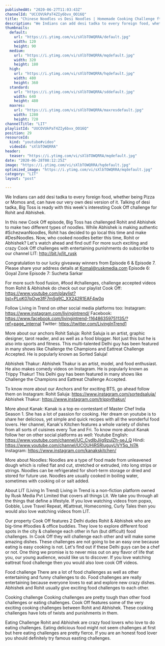 ```yaml
---
publishedAt: "2020-06-27T11:03:43Z"
channelId: "UCCOVUkPaT4ZIy6bvx_OO16Q"
title: "Chinese Noodles vs Desi Noodles | Homemade Cooking Challenge ft. @Kanak's Kitchen   [Cook Off#8]"
description: "We Indians can add desi tadka to every foreign food, whether being Pizza or Momos and, can have our very own desi version of it. Talking of desi tadka, Big Toss is ready with this week's interesting Cook Off challenge for Rohit and Abhishek.\n\nIn this new Cook Off episode, Big Toss has challenged Rohit and Abhishek to make two different types of noodles. While Abhishek is making authentic #SchezwanNoodles, Rohit has decided to go local this time and make #DesiNoodles. Now, who cooked noodles better this time, Rohit or Abhishek? Let's watch ahead and find out! For more such exciting and crazy Cook Off challenges with entertaining punishments do subscribe to our channel LIT: http://bit.ly/lit_rusk \n\nCongratulation to our lucky giveaway winners from Episode 6 & Episode 7. Please share your address details at Komal@ruskmedia.com\nEpisode 6: Goyal Zone\nEpisode 7: Sucheta Sarkar\n\nFor more such food fusion, #food #challenges, challenge accepted videos from Rohit & Abhishek do check out our playlist Cook Off: https://www.youtube.com/playlist?list=PLoK07pOye3fF7mSg9C_XX242R1EAF4w0q\n\nFollow Living in Trend on other social media platforms too:\nInstagram: https://www.instagram.com/livingintrend/\nFacebook: https://www.facebook.com/livingintrend-116486359751135/?ref=page_internal\nTwitter: https://twitter.com/LivingInTrend1\n\nMore about our anchors\nRohit Saluja: Rohit Saluja is an artist, graphic designer, tarot reader, and as well as a food blogger. Not just this but he is also into sports and fitness. This multi-talented Delhi guy has been featured in many shows like Challenge the Champions and Eattreat Challenge Accepted. He is popularly known as Sorted Saluja!\n\nAbhishek Thakur: Abhishek Thakur is an artist, model, and food enthusiast. He also makes comedy videos on Instagram. He is popularly known as Trippy Thakur! This Delhi guy has been featured in many shows like Challenge the Champions and Eattreat Challenge Accepted. \n\nTo know more about our Anchors and for exciting BTS, go ahead follow them on Instagram: \nRohit Saluja: https://www.instagram.com/sortedsaluja/ \nAbhishek Thakur: https://www.instagram.com/trippythakur/\n\nMore about Kanak:\nKanak is a top ex-contestant of Master Chef India Season 1. She has a lot of passion for cooking. Her dream on youtube is to share her delicious, yet simple and quick recipes with all the wonderful food lovers. Her channel, Kanak's Kitchen features a whole variety of dishes from all sorts of cuisines every Tue and Fri. To know more about Kanak follow her on other social platforms as well:\nYoutube\nEnglish: https://www.youtube.com/channel/UC_CydIbJiig9zulZh-seJ_Q\nHindi: https://www.youtube.com/channel/UCOUHiRSRIuguyUVY5q_hl7A\nInstagram: https://www.instagram.com/kanakskitchen/\n\nMore about Noodles:\nNoodles are a type of food made from unleavened dough which is rolled flat and cut, stretched or extruded, into long strips or strings. Noodles can be refrigerated for short-term storage or dried and stored for future use. Noodles are usually cooked in boiling water, sometimes with cooking oil or salt added. \n\nAbout LIT (Living In Trend)\nLiving in Trend is a non-fiction platform owned by Rusk Media Pvt Limited that covers all things Lit. We take you through all the things that define a lifestyle. If you love watching videos from popxo, Gobble, Love Travel Repeat, #Eattreat, Homecoming, Curly Tales then you would also love watching videos from LIT. \n\nOur property Cook Off features 2 Delhi dudes Rohit & Abhishek who are big-time #foodies & office buddies. They love to explore different food spots in the city & challenge each other in fun (but difficult) food challenges. In Cook Off they will challenge each other and will make some amazing dishes. These challenges are not going to be an easy one because eating is easy cooking is not. Let's find out if these Delhi guys can be a chef or not. One thing we promise is to never miss out on any flavor of life that you, our young audience, would like us to discover. If you love watching eattreat food challenge then you would also love cook Off videos. \n\nFood challenge\nThere are a lot of food challenges as well as other entertaining and funny challenges to do. Food challenges are really entertaining because everyone loves to eat and explore new crazy dishes. Abhishek and Rohit usually give exciting food challenges to each other. \n\nCooking challenge\nCooking challenges are pretty tough than other food challenges or eating challenges. Cook Off features some of the very exciting cooking challenges between Rohit and Abhishek. These cooking challenges have lots of twists and punishments in them.\n\nEating Challenge\nRohit and Abhishek are crazy food lovers who love to do eating challenges. Eating delicious food might not seem challenges at first but here eating challenges are pretty fierce. If you are an honest food lover you should definitely try famous easting challenges."
thumbnails:
  default:
    url: "https://i.ytimg.com/vi/sXlbTOWQRRA/default.jpg"
    width: 120
    height: 90
  medium:
    url: "https://i.ytimg.com/vi/sXlbTOWQRRA/mqdefault.jpg"
    width: 320
    height: 180
  high:
    url: "https://i.ytimg.com/vi/sXlbTOWQRRA/hqdefault.jpg"
    width: 480
    height: 360
  standard:
    url: "https://i.ytimg.com/vi/sXlbTOWQRRA/sddefault.jpg"
    width: 640
    height: 480
  maxres:
    url: "https://i.ytimg.com/vi/sXlbTOWQRRA/maxresdefault.jpg"
    width: 1280
    height: 720
channelTitle: "LIT"
playlistId: "UUCOVUkPaT4ZIy6bvx_OO16Q"
position: 29
resourceId:
  kind: "youtube#video"
  videoId: "sXlbTOWQRRA"
header:
  teaser: "https://i.ytimg.com/vi/sXlbTOWQRRA/mqdefault.jpg"
date: "2020-06-28T08:12:25Z"
image: "https://i.ytimg.com/vi/sXlbTOWQRRA/hqdefault.jpg"
optimized_image: "https://i.ytimg.com/vi/sXlbTOWQRRA/mqdefault.jpg"
category: "LIT"
layout: "post"

---
```

We Indians can add desi tadka to every foreign food, whether being Pizza or Momos and, can have our very own desi version of it. Talking of desi tadka, Big Toss is ready with this week's interesting Cook Off challenge for Rohit and Abhishek.

In this new Cook Off episode, Big Toss has challenged Rohit and Abhishek to make two different types of noodles. While Abhishek is making authentic #SchezwanNoodles, Rohit has decided to go local this time and make #DesiNoodles. Now, who cooked noodles better this time, Rohit or Abhishek? Let's watch ahead and find out! For more such exciting and crazy Cook Off challenges with entertaining punishments do subscribe to our channel LIT: http://bit.ly/lit_rusk 

Congratulation to our lucky giveaway winners from Episode 6 & Episode 7. Please share your address details at Komal@ruskmedia.com
Episode 6: Goyal Zone
Episode 7: Sucheta Sarkar

For more such food fusion, #food #challenges, challenge accepted videos from Rohit & Abhishek do check out our playlist Cook Off: https://www.youtube.com/playlist?list=PLoK07pOye3fF7mSg9C_XX242R1EAF4w0q

Follow Living in Trend on other social media platforms too:
Instagram: https://www.instagram.com/livingintrend/
Facebook: https://www.facebook.com/livingintrend-116486359751135/?ref=page_internal
Twitter: https://twitter.com/LivingInTrend1

More about our anchors
Rohit Saluja: Rohit Saluja is an artist, graphic designer, tarot reader, and as well as a food blogger. Not just this but he is also into sports and fitness. This multi-talented Delhi guy has been featured in many shows like Challenge the Champions and Eattreat Challenge Accepted. He is popularly known as Sorted Saluja!

Abhishek Thakur: Abhishek Thakur is an artist, model, and food enthusiast. He also makes comedy videos on Instagram. He is popularly known as Trippy Thakur! This Delhi guy has been featured in many shows like Challenge the Champions and Eattreat Challenge Accepted. 

To know more about our Anchors and for exciting BTS, go ahead follow them on Instagram: 
Rohit Saluja: https://www.instagram.com/sortedsaluja/ 
Abhishek Thakur: https://www.instagram.com/trippythakur/

More about Kanak:
Kanak is a top ex-contestant of Master Chef India Season 1. She has a lot of passion for cooking. Her dream on youtube is to share her delicious, yet simple and quick recipes with all the wonderful food lovers. Her channel, Kanak's Kitchen features a whole variety of dishes from all sorts of cuisines every Tue and Fri. To know more about Kanak follow her on other social platforms as well:
Youtube
English: https://www.youtube.com/channel/UC_CydIbJiig9zulZh-seJ_Q
Hindi: https://www.youtube.com/channel/UCOUHiRSRIuguyUVY5q_hl7A
Instagram: https://www.instagram.com/kanakskitchen/

More about Noodles:
Noodles are a type of food made from unleavened dough which is rolled flat and cut, stretched or extruded, into long strips or strings. Noodles can be refrigerated for short-term storage or dried and stored for future use. Noodles are usually cooked in boiling water, sometimes with cooking oil or salt added. 

About LIT (Living In Trend)
Living in Trend is a non-fiction platform owned by Rusk Media Pvt Limited that covers all things Lit. We take you through all the things that define a lifestyle. If you love watching videos from popxo, Gobble, Love Travel Repeat, #Eattreat, Homecoming, Curly Tales then you would also love watching videos from LIT. 

Our property Cook Off features 2 Delhi dudes Rohit & Abhishek who are big-time #foodies & office buddies. They love to explore different food spots in the city & challenge each other in fun (but difficult) food challenges. In Cook Off they will challenge each other and will make some amazing dishes. These challenges are not going to be an easy one because eating is easy cooking is not. Let's find out if these Delhi guys can be a chef or not. One thing we promise is to never miss out on any flavor of life that you, our young audience, would like us to discover. If you love watching eattreat food challenge then you would also love cook Off videos. 

Food challenge
There are a lot of food challenges as well as other entertaining and funny challenges to do. Food challenges are really entertaining because everyone loves to eat and explore new crazy dishes. Abhishek and Rohit usually give exciting food challenges to each other. 

Cooking challenge
Cooking challenges are pretty tough than other food challenges or eating challenges. Cook Off features some of the very exciting cooking challenges between Rohit and Abhishek. These cooking challenges have lots of twists and punishments in them.

Eating Challenge
Rohit and Abhishek are crazy food lovers who love to do eating challenges. Eating delicious food might not seem challenges at first but here eating challenges are pretty fierce. If you are an honest food lover you should definitely try famous easting challenges.